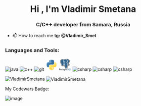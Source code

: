 <h1 align="center">Hi , I'm Vladimir Smetana</h1>
<h3 align="center">C/C++ developer from Samara, Russia</h3>

- 📫 How to reach me **tg: @Vladimir_Smet**

<h3 align="left">Languages and Tools:</h3>
<p align="left"> <img src="https://avatars.dzeninfra.ru/get-zen_doc/4422773/pub_63f72a05bf23ca462b067641_63f72aefcb11142e3f7ecb54/scale_1200" alt="java" width="40" height="40"/> 
<img src="https://orion42.net/wp-content/uploads/2019/06/clogo.png" alt="c++" width="40" height="40"/>
<img src="https://www.vectorlogo.zone/logos/git-scm/git-scm-icon.svg" alt="git" width="40" height="40"/>
<img src="https://raw.githubusercontent.com/devicons/devicon/master/icons/python/python-original.svg" alt="python" width="40" height="40"/>
<img src="https://raw.githubusercontent.com/devicons/devicon/master/icons/postgresql/postgresql-original-wordmark.svg" alt="postgresql" width="40" height="40"/>
<img src="https://gitlab.com/uploads/-/system/group/avatar/4631131/Csharp.png" alt="csharp" width="40" height="40"/>
<img src="https://logos-download.com/wp-content/uploads/2016/09/Arduino_logo.png" alt="csharp" width="40" height="40"/>
<img src="https://w7.pngwing.com/pngs/646/751/png-transparent-the-c-programming-language-computer-programming-programmer-others-blue-class-logo.png" alt="csharp" width="40" height="40"/>


<p><img align="left" src="https://github-readme-stats.vercel.app/api/top-langs?username=VladimirSmetana&show_icons=true&locale=en&layout=compact" alt="VladimirSmetana" /></p>

<p>&nbsp;<img align="center" src="https://github-readme-stats.vercel.app/api?username=VladimirSmetana&show_icons=true&locale=en" alt="VladimirSmetana" /></p>


My Codewars Badge:

![image](https://www.codewars.com/users/VladimirSmetana/badges/small?theme=light)
